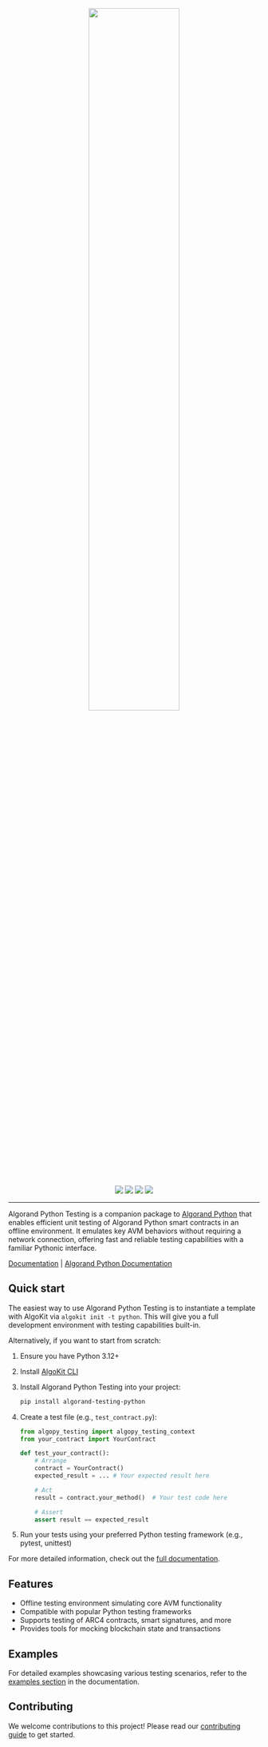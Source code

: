 <div align="center">
<a href="https://github.com/algorandfoundation/algorand-python-testing"><img src="https://bafybeiaibjaf6zy6hvef2rrysaacsfsyb3hw4qqtgn657gw7k5tdzqdxzi.ipfs.nftstorage.link/" width=60%></a>
</div>

<p align="center">
    <a target="_blank" href="https://algorandfoundation.github.io/algorand-python-testing/"><img src="https://img.shields.io/badge/docs-repository-74dfdc?logo=github&style=flat.svg" /></a>
    <a target="_blank" href="https://developer.algorand.org/algokit/"><img src="https://img.shields.io/badge/learn-AlgoKit-74dfdc?logo=algorand&mac=flat.svg" /></a>
    <a target="_blank" href="https://github.com/algorandfoundation/algorand-python-testing"><img src="https://img.shields.io/github/stars/algorandfoundation/algorand-python-testing?color=74dfdc&logo=star&style=flat" /></a>
    <a target="_blank" href="https://developer.algorand.org/algokit/"><img  src="https://api.visitorbadge.io/api/visitors?path=https%3A%2F%2Fgithub.com%2Falgorandfoundation%2Falgorand-python-testing&countColor=%2374dfdc&style=flat" /></a>
</p>

---

Algorand Python Testing is a companion package to [Algorand Python](https://github.com/algorandfoundation/puya) that enables efficient unit testing of Algorand Python smart contracts in an offline environment. It emulates key AVM behaviors without requiring a network connection, offering fast and reliable testing capabilities with a familiar Pythonic interface.

[Documentation](https://algorandfoundation.github.io/algorand-python-testing/) | [Algorand Python Documentation](https://algorandfoundation.github.io/puya/)

## Quick start

The easiest way to use Algorand Python Testing is to instantiate a template with AlgoKit via `algokit init -t python`. This will give you a full development environment with testing capabilities built-in.

Alternatively, if you want to start from scratch:

1. Ensure you have Python 3.12+
2. Install [AlgoKit CLI](https://github.com/algorandfoundation/algokit-cli?tab=readme-ov-file#install)
3. Install Algorand Python Testing into your project:
    ```bash
    pip install algorand-testing-python
    ```
4. Create a test file (e.g., `test_contract.py`):

    ```python
    from algopy_testing import algopy_testing_context
    from your_contract import YourContract

    def test_your_contract():
        # Arrange
        contract = YourContract()
        expected_result = ... # Your expected result here

        # Act
        result = contract.your_method()  # Your test code here

        # Assert
        assert result == expected_result
    ```

5. Run your tests using your preferred Python testing framework (e.g., pytest, unittest)

For more detailed information, check out the [full documentation](https://algorandfoundation.github.io/algorand-python-testing/).

## Features

-   Offline testing environment simulating core AVM functionality
-   Compatible with popular Python testing frameworks
-   Supports testing of ARC4 contracts, smart signatures, and more
-   Provides tools for mocking blockchain state and transactions

## Examples

For detailed examples showcasing various testing scenarios, refer to the [examples section](https://algorandfoundation.github.io/algorand-python-testing/examples.html) in the documentation.

## Contributing

We welcome contributions to this project! Please read our [contributing guide](CONTRIBUTING.md) to get started.
